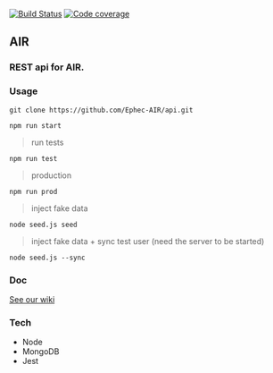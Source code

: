 [![Build Status](https://travis-ci.org/Ephec-AIR/api.svg?branch=master)](https://travis-ci.org/Ephec-AIR/api)
[![Code coverage](https://codecov.io/gh/Ephec-AIR/api/branch/master/graph/badge.svg)](https://codecov.io/gh/Ephec-AIR/api/branch/master)
## AIR
### REST api for AIR. 

### Usage
```
git clone https://github.com/Ephec-AIR/api.git
```

```
npm run start
```

> run tests
```
npm run test
```

> production
```
npm run prod
```

> inject fake data
```
node seed.js seed
```

> inject fake data + sync test user (need the server to be started)
```
node seed.js --sync
```

### Doc

[See our wiki](https://github.com/Ephec-AIR/api/wiki/Endpoint)

### Tech
- Node
- MongoDB
- Jest
